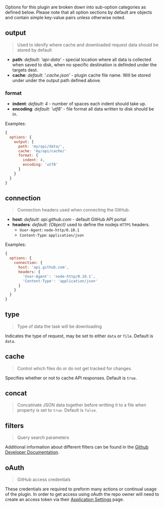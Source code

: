 Options for this plugin are broken down into sub-option categories as defined below. Please note that all option sections by default are objects and contain simple key-value pairs unless otherwise noted.


## output
> Used to idenify where cache and downloaded request data should be stored by default

* **path**: _default: 'api-data'_ - special location where all data is collected when saved to disk, when no specific destination is definded under the targets dest.
* **cache**:  _default: '.cache.json'_ - plugin cache file name. Will be stored under under the output path defined above.

### format
* **indent**:  _default: 4_ - number of spaces each indent should take up.
* **encoding**:  _default: 'utf8'_ - file format all data written to disk should be in.

Examples:

```js
{
  options: {
    output: {
      path: 'my/api/data/',
      cache: 'my/api/cache/'
      format: {
        indent: 4,
        encoding: 'utf8'
      }
    }
  }
}
```


## connection
> Connection headers used when connecting the GitHub.

* **host**: _default: api.github.com_ - default GitHub API portal
* **headers**: _default: {Object}_ used to define the nodejs `HTTPS` headers.
    - `User-Agent`: `node-http/0.10.1`
    - `Content-Type`: `application/json`

Examples:

```js
{
  options: {
    connection: {
      host: 'api.github.com',
      headers: {
        'User-Agent': 'node-http/0.10.1',
        'Content-Type': 'application/json'
      }
    }
  }
}
```

## type
> Type of data the task will be downloading

Indicates the type of request, may be set to either `data` or `file`. Default is `data`.

## cache
> Control which files do or do not get tracked for changes.

Specifies whether or not to cache API responses. Default is `true`.

## concat
> Concatinate JSON data together before writting it to a file when property is set to `true`. Default is `false`.

## filters
> Query search parameters

Additional information about different filters can be found in the [Github Developer Documentation](http://developer.github.com/).


## oAuth
> GitHub access credentials

These credentials are required to preform many actions or continual usage of the plugin. In order to get access using oAuth the repo owner will need to create an access token via their [Application Settings](https://github.com/settings/applications) page.

